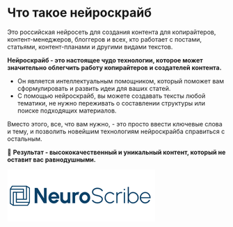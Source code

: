 # Что такое нейроскрайб

Это российская нейросеть для создания контента для копирайтеров, контент-менеджеров, блоггеров и всех, кто работает с постами, статьями, контент-планами и другими видами текстов.

**Нейроскрайб - это настоящее чудо технологии, которое может значительно облегчить работу копирайтеров и создателей контента.** 

- Он является интеллектуальным помощником, который поможет вам сформулировать и развить идеи для ваших статей.
- С помощью нейроскрайб, вы можете создавать тексты любой тематики, не нужно переживать о составлении структуры или поиске подходящих материалов.

Вместо этого, все, что вам нужно, - это просто ввести ключевые слова и тему, и позволить новейшим технологиям нейроскрайба справиться с остальным. 

💪 **Результат - высококачественный и уникальный контент, который не оставит вас равнодушными.**

![](_media/logo170x60.svg)